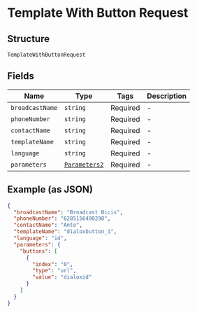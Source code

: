 
# Template With Button Request

## Structure

`TemplateWithButtonRequest`

## Fields

| Name | Type | Tags | Description |
|  --- | --- | --- | --- |
| `broadcastName` | `string` | Required | - |
| `phoneNumber` | `string` | Required | - |
| `contactName` | `string` | Required | - |
| `templateName` | `string` | Required | - |
| `language` | `string` | Required | - |
| `parameters` | [`Parameters2`](../../doc/models/parameters-2.md) | Required | - |

## Example (as JSON)

```json
{
  "broadcastName": "Broadcast Bicis",
  "phoneNumber": "6285156490298",
  "contactName": "Anto",
  "templateName": "dialoxbutton_1",
  "language": "id",
  "parameters": {
    "buttons": [
      {
        "index": "0",
        "type": "url",
        "value": "dialoxid"
      }
    ]
  }
}
```

